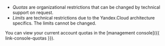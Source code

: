- _Quotas_ are organizational restrictions that can be changed by technical support on request.
- _Limits_ are technical restrictions due to the Yandex.Cloud architecture specifics. The limits cannot be changed.

You can view your current account quotas in the [management console]({{ link-console-quotas }}).
